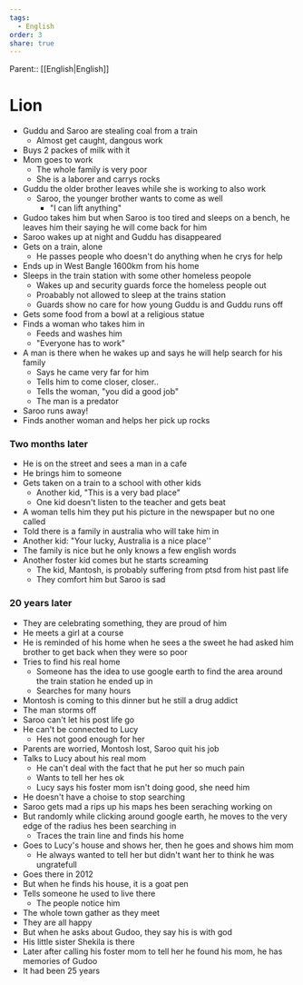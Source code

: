 ```yaml
---
tags:
  - English
order: 3
share: true
---
```

Parent:: [[English|English]]  
  
# Lion  
  
- Guddu and Saroo are stealing coal from a train  
  - Almost get caught, dangous work  
- Buys 2 packes of milk with it  
- Mom goes to work  
  - The whole family is very poor  
  - She is a laborer and carrys rocks  
- Guddu the older brother leaves while she is working to also work  
  - Saroo, the younger brother wants to come as well  
    - "I can lift anything"  
- Gudoo takes him but when Saroo is too tired and sleeps on a bench, he leaves him their saying he will come back for him  
- Saroo wakes up at night and Guddu has disappeared  
- Gets on a train, alone  
  - He passes people who doesn't do anything when he crys for help  
- Ends up in West Bangle 1600km from his home  
- Sleeps in the train station with some other homeless peopole  
  - Wakes up and security guards force the homeless people out  
  - Proabably not allowed to sleep at the trains station  
  - Guards show no care for how young Guddu is and Guddu runs off  
- Gets some food from a bowl at a religious statue  
- Finds a woman who takes him in  
  - Feeds and washes him  
  - "Everyone has to work"  
- A man is there when he wakes up and says he will help search for his family  
  - Says he came very far for him  
  - Tells him to come closer, closer..  
  - Tells the woman, "you did a good job"  
  - The man is a predator  
- Saroo runs away!  
- Finds another woman and helps her pick up rocks  
  
### Two months later  
  
- He is on the street and sees a man in a cafe  
- He brings him to someone  
- Gets taken on a train to a school with other kids  
  - Another kid, "This is a very bad place"  
  - One kid doesn't listen to the teacher and gets beat  
- A woman tells him they put his picture in the newspaper but no one called  
- Told there is a family in australia who will take him in  
- Another kid: "Your lucky, Australia is a nice place''  
- The family is nice but he only knows a few english words  
- Another foster kid comes but he starts screaming  
  - The kid, Mantosh, is probably suffering from ptsd from hist past life  
  - They comfort him but Saroo is sad  
  
### 20 years later  
  
- They are celebrating something, they are proud of him  
- He meets a girl at a course  
- He is reminded of his home when he sees a the sweet he had asked him brother to get back when they were so poor  
- Tries to find his real home  
  - Someone has the idea to use google earth to find the area around the train station he ended up in  
  - Searches for many hours  
-  Montosh is coming to this dinner but he still a drug addict  
- The man storms off  
- Saroo can't let his post life go  
- He can't be connected to Lucy  
	- Hes not good enough for her  
- Parents are worried, Montosh lost, Saroo quit his job  
- Talks to Lucy about his real mom  
	- He can't deal with the fact that he put her so much pain  
	- Wants to tell her hes ok  
	- Lucy says his foster mom isn't doing good, she need him  
- He doesn't have a choise to stop searching  
- Saroo gets mad a rips up his maps hes been seraching working on  
- But randomly while clicking around google earth, he moves to the very edge of the radius hes been searching in  
	- Traces the train line and finds his home  
- Goes to Lucy's house and shows her, then he goes and shows him mom  
	- He always wanted to tell her but didn't want her to think he was ungratefull  
- Goes there in 2012  
- But when he finds his house, it is a goat pen  
- Tells someone he used to live there  
	- The people notice him  
- The whole town gather as they meet  
- They are all happy  
- But when he asks about Gudoo, they say his is with god  
- His little sister Shekila is there  
- Later after calling his foster mom to tell her he found his mom, he has memories of Gudoo  
- It had been 25 years